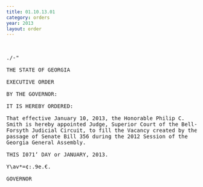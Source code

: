 ```yaml
---
title: 01.10.13.01
category: orders
year: 2013
layout: order
---
```


<pre> 

./-"

THE STATE OF GEORGIA

EXECUTIVE ORDER

BY THE GOVERNOR:

IT IS HEREBY ORDERED:

That effective January 10, 2013, the Honorable Philip C.
Smith is hereby appointed Judge, Superior Court of the Bell-
Forsyth Judicial Circuit, to fill the Vacancy created by the
passage of Senate Bill 356 during the 2012 Session of the
Georgia General Assembly.

THIS I071’ DAY or JANUARY, 2013.

Y\av*=¢:.9e.€.

GOVERNOR

</pre>
